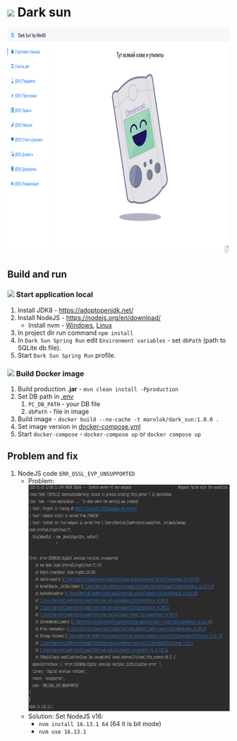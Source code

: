 # <img src="C:\Users\Marolok\IdeaProjects\vaadinTest\src\main\resources\static\img\icon\database.svg" width="30"/> Dark sun

<img alt="Dar Sun screen" src="src/main/resources/static/img/readmeFiles/dar_sun_screen.png" height="512"/>

## Build and run
### <img src="C:\Users\Marolok\IdeaProjects\vaadinTest\src\main\resources\static\img\icon\arrow-right.png" width="16"/> Start application local 
1) Install JDK8 - https://adoptopenjdk.net/
2) Install NodeJS - https://nodejs.org/en/download/
   * Install nvm - [Windows](https://github.com/coreybutler/nvm-windows), [Linux](https://github.com/nvm-sh/nvm)
3) In project dir run command `npm install`
4) In `Dark Sun Spring Run` edit `Environment variables` - set `dbPath` (path to SQLite db file).
5) Start `Dark Sun Spring Run` profile.

### <img src="C:\Users\Marolok\IdeaProjects\vaadinTest\src\main\resources\static\img\icon\docker-icon.png" width="16"/> Build Docker image
1) Build production **.jar** - `mvn clean install -Pproduction`
2) Set DB path in [.env](./.env)
   1) `PC_DB_PATH` - your DB file
   2) `dbPath` - file in image
3) Build image - `docker build --no-cache -t marolok/dark_sun:1.0.0 .`
4) Set image version in [docker-compose.yml](./docker-compose.yml)
5) Start `docker-compose` - `docker-compose up` or `docker compose up`

## Problem and fix

1) NodeJS code `ERR_OSSL_EVP_UNSUPPORTED`
   * Problem: <img alt="cripto_problem" height="512" src="src/main/resources/static/img/readmeFiles/criptoProblems.png"/>
   * Solution: Set NodeJS v16:
     * `nvm install 16.13.1 64` (64 it is bit mode)
     * `nvm use 16.13.1`